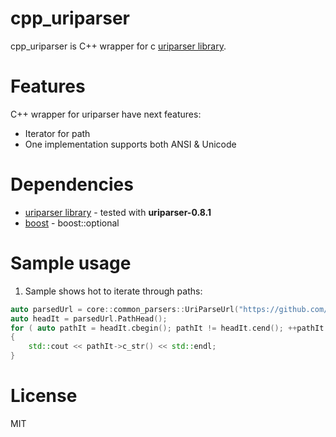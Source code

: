 cpp_uriparser
=============
cpp_uriparser is C++ wrapper for c [uriparser library].

# Features
C++ wrapper for uriparser have next features:
- Iterator for path
- One implementation supports both ANSI & Unicode

# Dependencies
* [uriparser library] - tested with **uriparser-0.8.1**
* [boost] - boost::optional

# Sample usage
1. Sample shows hot to iterate through paths:
```cpp
auto parsedUrl = core::common_parsers::UriParseUrl("https://github.com/azerg/cpp_uriparser/blob/master/README.md");
auto headIt = parsedUrl.PathHead();
for ( auto pathIt = headIt.cbegin(); pathIt != headIt.cend(); ++pathIt )
{
    std::cout << pathIt->c_str() << std::endl;
}
```

# License
MIT


[uriparser library]:http://uriparser.sourceforge.net/
[boost]: http://boost.org
